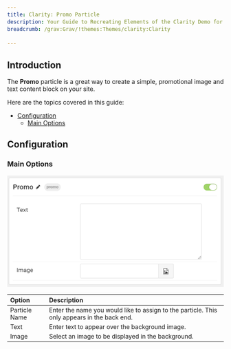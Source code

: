 ```yaml
---
title: Clarity: Promo Particle
description: Your Guide to Recreating Elements of the Clarity Demo for Grav
breadcrumb: /grav:Grav/!themes:Themes/clarity:Clarity

---
```


## Introduction

The **Promo** particle is a great way to create a simple, promotional image and text content block on your site.

Here are the topics covered in this guide:

* [Configuration](#configuration)
    - [Main Options](#main-options)

## Configuration

### Main Options 

![](assets/particle_promo2.png)

| Option        | Description                                                                                 |
| :-----        | :-----                                                                                      |
| Particle Name | Enter the name you would like to assign to the particle. This only appears in the back end. |
| Text          | Enter text to appear over the background image.                                             |
| Image         | Select an image to be displayed in the background.                                          |